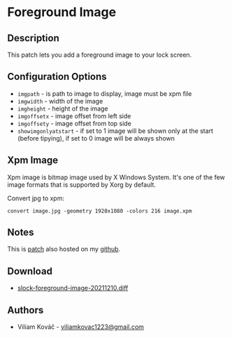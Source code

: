 Foreground Image
=======

Description
-----------
This patch lets you add a foreground image to your lock screen.

Configuration Options
---------------------
* `imgpath` - is path to image to display, image must be xpm file
* `imgwidth` - width of the image
* `imgheight` - height of the image
* `imgoffsetx` - image offset from left side
* `imgoffsety` - image offset from top side
* `showimgonlyatstart` - if set to 1 image will be shown only at the start (before tipying), if set to 0 image will be always shown


Xpm Image
---------
Xpm image is bitmap image used by X Windows System. It's one of the few image formats that is supported by Xorg by default.

Convert jpg to xpm:
```
convert image.jpg -geometry 1920x1080 -colors 216 image.xpm
```

Notes
-----
This is [patch](https://github.com/ViliamKovac1223/slock-foreground-image-patch) also hosted on my [github](https://github.com/ViliamKovac1223).

Download
--------
* [slock-foreground-image-20211210.diff](slock-foreground-image-20211210.diff)

Authors
-------
* Viliam Kováč - viliamkovac1223@gmail.com
